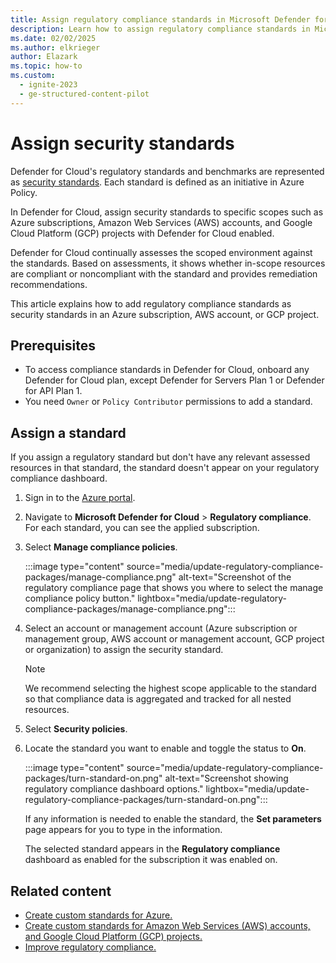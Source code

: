 ```yaml
---
title: Assign regulatory compliance standards in Microsoft Defender for Cloud
description: Learn how to assign regulatory compliance standards in Microsoft Defender for Cloud.
ms.date: 02/02/2025
ms.author: elkrieger
author: Elazark
ms.topic: how-to
ms.custom:
  - ignite-2023
  - ge-structured-content-pilot
---
```


# Assign security standards

Defender for Cloud's regulatory standards and benchmarks are represented as [security standards](security-policy-concept.md). Each standard is defined as an initiative in Azure Policy.

In Defender for Cloud, assign security standards to specific scopes such as Azure subscriptions, Amazon Web Services (AWS) accounts, and Google Cloud Platform (GCP) projects with Defender for Cloud enabled.

Defender for Cloud continually assesses the scoped environment against the standards. Based on assessments, it shows whether in-scope resources are compliant or noncompliant with the standard and provides remediation recommendations.

This article explains how to add regulatory compliance standards as security standards in an Azure subscription, AWS account, or GCP project.

## Prerequisites

-   To access compliance standards in Defender for Cloud, onboard any Defender for Cloud plan, except Defender for Servers Plan 1 or Defender for API Plan 1.
-   You need `Owner` or `Policy Contributor` permissions to add a standard.

## Assign a standard

If you assign a regulatory standard but don't have any relevant assessed resources in that standard, the standard doesn't appear on your regulatory compliance dashboard.

1.  Sign in to the [Azure portal](https://portal.azure.com/).
1.  Navigate to **Microsoft Defender for Cloud** > **Regulatory compliance**. For each standard, you can see the applied subscription.
1.  Select **Manage compliance policies**.

    :::image type="content" source="media/update-regulatory-compliance-packages/manage-compliance.png" alt-text="Screenshot of the regulatory compliance page that shows you where to select the manage compliance policy button." lightbox="media/update-regulatory-compliance-packages/manage-compliance.png":::

1.  Select an account or management account (Azure subscription or management group, AWS account or management account, GCP project or organization) to assign the security standard.

    > [!NOTE]
    > We recommend selecting the highest scope applicable to the standard so that compliance data is aggregated and tracked for all nested resources.

1.  Select **Security policies**.
1.  Locate the standard you want to enable and toggle the status to **On**.

    :::image type="content" source="media/update-regulatory-compliance-packages/turn-standard-on.png" alt-text="Screenshot showing regulatory compliance dashboard options." lightbox="media/update-regulatory-compliance-packages/turn-standard-on.png":::

    If any information is needed to enable the standard, the **Set parameters** page appears for you to type in the information.

    The selected standard appears in the **Regulatory compliance** dashboard as enabled for the subscription it was enabled on.

## Related content

-   [Create custom standards for Azure.](custom-security-policies.md)
-   [Create custom standards for Amazon Web Services (AWS) accounts, and Google Cloud Platform (GCP) projects.](create-custom-recommendations.md)
-   [Improve regulatory compliance.](regulatory-compliance-dashboard.md)